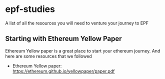 # epf-studies
A list of all the resources you will need to venture your journey to EPF

## Starting with Ethereum Yellow Paper
Ethereum Yellow paper is a great place to start your ethereum journey. And here are some resources that we followed

 - Ethereum Yellow paper: https://ethereum.github.io/yellowpaper/paper.pdf


